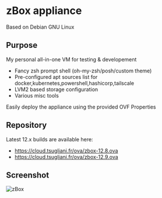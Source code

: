 # zBox appliance

Based on Debian GNU Linux

## Purpose

My personal all-in-one VM for testing & developement

- Fancy zsh prompt shell (oh-my-zsh/posh/custom theme)
- Pre-configured apt sources list for docker,kubernetes,powershell,hashicorp,tailscale
- LVM2 based storage configuration
- Various misc tools

Easily deploy the appliance using the provided OVF Properties

## Repository

Latest 12.x builds are available here:

- https://cloud.tsugliani.fr/ova/zbox-12.8.ova
- https://cloud.tsugliani.fr/ova/zbox-12.9.ova

## Screenshot

![zBox](https://cloud.tsugliani.fr/zbox-defaults.png)
